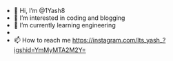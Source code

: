 - 👋 Hi, I’m @1Yash8
- 👀 I’m interested in coding and blogging
- 🌱 I’m currently learning engineering 
- 
- 📫 How to reach me 
https://instagram.com/lts_yash_?igshid=YmMyMTA2M2Y=
<!---
1Yash8/1Yash8 is a ✨ special ✨ repository because its `README.md` (this file) appears on your GitHub profile.
You can click the Preview link to take a look at your changes.
--->
